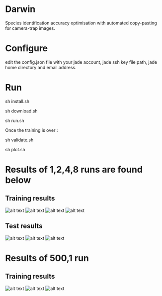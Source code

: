 # Darwin

Species identification accuracy optimisation with automated copy-pasting for camera-trap images.

# Configure

edit the config.json file with your jade account, jade ssh key file path, jade home directory and email address.

# Run

sh install.sh

sh download.sh

sh run.sh

Once the training is over :

sh validate.sh

sh plot.sh


# Results of 1,2,4,8 runs are found below

## Training results

![alt text](https://github.com/cedricidsai/darwin/blob/main/plots/montecarlo_1.png?raw=true "training results on 1 image per species")
![alt text](https://github.com/cedricidsai/darwin/blob/main/plots/montecarlo_2.png?raw=true "training results on 2 image per species")
![alt text](https://github.com/cedricidsai/darwin/blob/main/plots/montecarlo_4.png?raw=true "training results on 4 image per species")
![alt text](https://github.com/cedricidsai/darwin/blob/main/plots/montecarlo_8.png?raw=true "training results on 8 image per species")

## Test results

![alt text](https://github.com/cedricidsai/darwin/blob/main/plots/matrix_1_2_4_8_1_2_4_8.png?raw=true "mean test results")
![alt text](https://github.com/cedricidsai/darwin/blob/main/plots/matrix-std.png?raw=true "mean std error")
![alt text](https://github.com/cedricidsai/darwin/blob/main/plots/species_1_2_4_8_1_2_4_8.png?raw=true "test results on species")

# Results of 500,1 run

## Training results

![alt text](https://github.com/cedricidsai/darwin/blob/main/plots/montecarlo_500.png?raw=true "training results on 500 images per species")
![alt text](https://github.com/cedricidsai/darwin/blob/main/plots/matrix_500_1.png?raw=true "mean test results")
![alt text](https://github.com/cedricidsai/darwin/blob/main/plots/species_500_1.png?raw=true "test results on species")
